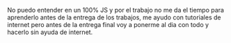 No puedo entender en un 100% JS y por el trabajo no me da el tiempo para aprenderlo antes de la entrega de los trabajos, me ayudo con tutoriales de internet pero
antes de la entrega final voy a ponerme al dia con todo y hacerlo sin ayuda de internet.
